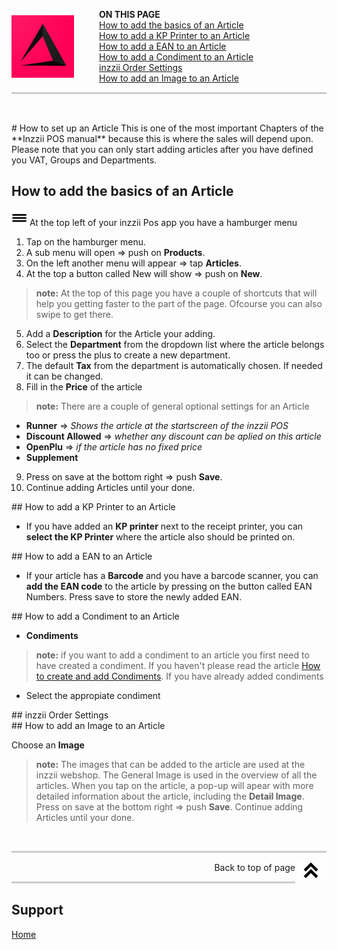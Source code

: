 <div id= "Top"></div>
<p><img src="../Assets/Pictures/play_store_512.png" alt="inzzii logo" width="100" style="float: left; margin-right: 40px; margin-top: 10px; margin-bottom: 20px"/>

**ON THIS PAGE** <br>
<a href="#Article Basic">How to add the basics of an Article</a><br>
<a href="#KP Printer">How to add a KP Printer to an Article</a><br>
<a href="#EAN">How to add a EAN to an Article</a><br>
<a href="#Condiments">How to add a Condiment to an Article</a><br>
<a href="#Order Settings">inzzii Order Settings</a><br>
<a href="#Images">How to add an Image to an Article</a><br>
</p>

<hr style="border-top: 3px solid #ccc; background: transparent;" >
<p><br></p>

<div id= "Article Basic"></div>
# How to set up an Article
This is one of the most important Chapters of the **Inzzii POS manual** because this is where the sales will depend upon. Please note that you can only start adding articles after you have defined you VAT, Groups and Departments.

## How to add the basics of an Article

<img src="../Assets/Pictures/Hmenu.png" alt="hamburgermenu" width="25" height="25"/> At the top left of your inzzii Pos app you have a hamburger menu 
1. Tap on the hamburger menu.
2. A sub menu will open => push on **Products**.
3. On the left another menu will appear => tap **Articles**. 
4. At the top a button called New will show => push on **New**.
> **note:** At the top of this page you have a couple of shortcuts that will help you getting faster to the part of the page. Ofcourse you can also swipe to get there.
5. Add a **Description** for the Article your adding.
6. Select the **Department** from the dropdown list where the article belongs too or press the plus to create a new department.
7. The default **Tax** from the department is automatically chosen. If needed it can be changed.
8. Fill in the **Price** of the article
> **note:** There are a couple of general optional settings for an Article 
- **Runner** => _Shows the article at the startscreen of the inzzii POS_
- **Discount Allowed** => _whether any discount can be aplied on this article_
- **OpenPlu** => _if the article has no fixed price_
- **Supplement** 
9. Press on save at the bottom right => push **Save**.
10. Continue adding Articles until your done.

<div id= "KP Printer"></div>
## How to add a KP Printer to an Article

* If you have added an **KP printer** next to the receipt printer, you can **select the KP Printer** where the article also should be printed on.

<div id= "EAN"></div>
## How to add a EAN to an Article

* If your article has a **Barcode** and you have a barcode scanner, you can **add the EAN code** to the article by pressing on the button called EAN Numbers. Press save to store the newly added EAN.

<div id= "Condiments"></div>
## How to add a Condiment to an Article

* **Condiments**
> **note:** if you want to add a condiment to an article you first need to have created a condiment. If you haven't please read the article [How to create and add Condiments](../docs/Chapter13.md).
If you have already added condiments
- Select the appropiate condiment

<div id= "Order Settings"></div>
## inzzii Order Settings

<div id= "Images"></div>
## How to add an Image to an Article

Choose an **Image**
> **note:** The images that can be added to the article are used at the inzzii webshop. The General Image is used in the overview of all the articles. When you tap on the article, a pop-up will apear with more detailed information about the article, including the **Detail Image**.
Press on save at the bottom right => push **Save**.
Continue adding Articles until your done.

<p><br></p>
<hr style="border-top: 3px solid #ccc; background: transparent;" >
<a href="#Top"><img src="../Assets/Pictures/Top.png" alt="Top" width="50" align="right" style="margin-bottom: 10px"/></a>
<p style="text-align: right;"> Back to top of page </p>
<hr style="border-top: 3px solid #ccc; background: transparent;" >

## Support
[Home](../index.md)
